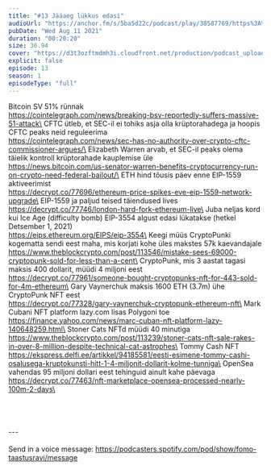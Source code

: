 ```yaml
---
title: "#13 Jääaeg lükkus edasi"
audioUrl: "https://anchor.fm/s/5ba5d22c/podcast/play/38587769/https%3A%2F%2Fd3ctxlq1ktw2nl.cloudfront.net%2Fstaging%2F2021-7-10%2F986dec21-a79b-150e-fe63-c71ff0a56750.m4a"
pubDate: "Wed Aug 11 2021"
duration: "00:20:20"
size: 36.94 
cover: "https://d3t3ozftmdmh3i.cloudfront.net/production/podcast_uploaded_episode/15275939/15275939-1628632341217-43ddf30593b7a.jpg"
explicit: false
episode: 13
season: 1
episodeType: "full"
---
```


Bitcoin SV 51% rünnak\
https://cointelegraph.com/news/breaking-bsv-reportedly-suffers-massive-51-attack\
CFTC ütleb, et SEC-il ei tohiks asja olla krüptorahadega ja hoopis CFTC peaks neid reguleerima\
https://cointelegraph.com/news/sec-has-no-authority-over-crypto-cftc-commissioner-argues/\
Elizabeth Warren arvab, et SEC-il peaks olema täielik kontroll krüptorahade kauplemise üle\
https://news.bitcoin.com/us-senator-warren-benefits-cryptocurrency-run-on-crypto-need-federal-bailout/\
ETH hind tõusis päev enne EIP-1559 aktiveerimist\
https://decrypt.co/77696/ethereum-price-spikes-eve-eip-1559-network-upgrade\
EIP-1559 ja paljud teised täiendused lives\
https://decrypt.co/77746/london-hard-fork-ethereum-live\
Juba neljas kord kui Ice Age (difficulty bomb) EIP-3554 algust edasi lükatakse (hetkel Detsember 1, 2021)\
https://eips.ethereum.org/EIPS/eip-3554\
Keegi müüs CryptoPunki kogematta sendi eest maha, mis korjati kohe üles makstes 57k kaevandajale\
https://www.theblockcrypto.com/post/113546/mistake-sees-69000-cryptopunk-sold-for-less-than-a-cent\
CryptoPunk, mis 3 aastat tagasi maksis 400 dollarit, müüdi 4 miljoni eest\
https://decrypt.co/77961/someone-bought-cryptopunks-nft-for-443-sold-for-4m-ethereum\
Gary Vaynerchuk maksis 1600 ETH (3.7m) ühe CryptoPunk NFT eest\
https://decrypt.co/77328/gary-vaynerchuk-cryptopunk-ethereum-nft\
Mark Cubani NFT platform lazy.com lisas Polygoni toe\
https://finance.yahoo.com/news/marc-cuban-nft-platform-lazy-140648259.html\
Stoner Cats NFTd müüdi 40 minutiga\
https://www.theblockcrypto.com/post/113239/stoner-cats-nft-sale-rakes-in-over-8-million-despite-technical-cat-astrophes\
Tommy Cash NFT\
https://ekspress.delfi.ee/artikkel/94185581/eesti-esimene-tommy-cashi-osalusega-kruptokunsti-hitt-1-4-miljonit-dollarit-kolme-tunniga\
OpenSea vahendas 95 miljoni dollari eest tehinguid ainult kahe päevaga\
https://decrypt.co/77463/nft-marketplace-opensea-processed-nearly-100m-2-days\
\
\
\
\
\
--- \
\
Send in a voice message: https://podcasters.spotify.com/pod/show/fomo-taastusravi/message